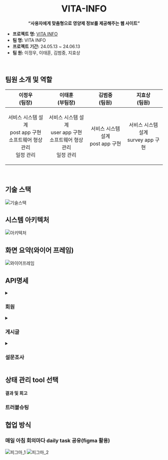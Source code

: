 <div style ="text-align:center">

  # VITA-INFO

</div>



<p align='center'><strong>“사용자에게 맞춤형으로 영양제 정보를 제공해주는 웹 사이트”</strong></p>
</p>
  <ul>
  <li><strong>프로젝트 명: </strong><a href="https://vitainfo.kr"> VITA INFO</a></li>
  <li><strong>팀 명:</strong> VITA INFO</li>
  <li><strong>프로젝트 기간:</strong> 24.05.13 ~ 24.06.13</li>
  <li><strong>팀 원:</strong> 이정우, 이태훈, 김범중, 지효상</li>
</ul>
<br>


## 팀원 소개 및 역할
<table>
<thead>
<tr>
<th>이정우 <br>(팀장)</th>
<th>이태훈 <br>(부팀장)</th>
<th>김범중 <br>(팀원)</th>
<th>지효상 <br>(팀원)</th>
</tr>
</thead>
<tbody>
<tr>
  <td>
    <p align="center">
      서비스 시스템 설계<br>
      post app 구현<br>
      소프트웨어 형상 관리<br>
      일정 관리
    </p>
  </td>
    <td>
    <p align="center">
      서비스 시스템 설계<br>
      user app 구현<br>
      소프트웨어 형상 관리<br>
      일정 관리
    </p>
  </td>
  
  <td>
    <p align="center">
      서비스 시스템 설계<br>
      post app 구현<br>
    </p>
  </td>
  
  <td>
    <p align="center">
   서비스 시스템 설계<br>
  survey app 구현
    </p>
  </td>
</tr>
</tbody>
</table>

<br>

## 기술 스택
![기술스택](https://github.com/JWTONE/VITA-INFO/assets/159910835/30ce8301-35dc-45f7-a969-779d71485ce2)


## 시스템 아키텍처
![아키텍처](https://github.com/JWTONE/VITA-INFO/assets/159910835/f4047c1c-a83b-4d56-8933-542baa9e7aa5)


## 화면 요약(와이어 프레임)
![와이어프레임](https://github.com/JWTONE/VITA-INFO/assets/159910835/04fa97b7-1c8f-4561-a062-d29408c157f0)

## API명세 

<details>
  
<summary>
  
  ### 회원
  
</summary>

- **회원가입**
  - HTTP 메소드: POST
  - API Path: `/api/account/`


- **로그인**
  - HTTP 메소드: POST
  - API Path: `/api/account/login`

- **토큰 Refresh**
  - HTTP 메소드: POST
  - API Path: `/api/account/refresh`

- **로그아웃**
  - HTTP 메소드: POST
  - API Path: `/api/account/logout`

- **회원탈퇴**
  - HTTP 메소드: DELETE
  - API Path: `/api/account/`

- **회원정보 수정**
  - HTTP 메소드: PUT
  - API Path: `/api/account/<str:username>`

- **비밀번호 수정**
  - HTTP 메소드: PUT
  - API Path: `/api/account/<str:username>/password`

</details>

<details>
  
<summary>
  
  ### 게시글
  
</summary>

- **게시글 작성**
  - HTTP 메소드: POST
  - API Path: `/api/post/`

- **게시글 리스트 조회**
  - HTTP 메소드: GET
  - API Path: `/api/post/<str:category>`

- **게시글 검색**
  - HTTP 메소드: GET
  - API Path: `/api/post/search/`

- **게시글 상세 조회**
  - HTTP 메소드: GET
  - API Path: `/api/post/<int:post_pk>`

- **게시글 수정**
  - HTTP 메소드: PUT
  - API Path: `/api/post/<int:post_pk>`

- **게시글 삭제**
  - HTTP 메소드: DELETE
  - API Path: `/api/post/<int:post_pk>`

- **게시글 좋아요**
  - HTTP 메소드: POST
  - API Path: `/api/post/<int:post_pk>`

- **댓글 작성**
  - HTTP 메소드: POST
  - API Path: `/api/post/<int:post_pk>/comment/`

- **대댓글 작성**
  - HTTP 메소드: POST
  - API Path: `/api/post/<int:post_pk>/comment/<int:comment_pk>`

- **댓글 조회**
  - HTTP 메소드: GET
  - API Path: `/api/post/<int:post_pk>/comment/`

- **댓글 수정**
  - HTTP 메소드: PUT
  - API Path: `/api/post/comment/<int:comment_pk>`

- **댓글 좋아요**
  - HTTP 메소드: POST
  - API Path: `/api/post/comment/<int:comment_pk>`

- **인기 검색어 순위**
  - HTTP 메소드: GET
  - API Path: `/api/post/ranking/`
  - 
</details>

<details>
  
<summary>
  
  ### 설문조사
  
</summary>

- **설문 보내기**
  - HTTP 메소드: POST
  - API Path: `/api/survey/`

- **로딩페이지**
  - HTTP 메소드: GET
  - API Path: `/api/survey/loading/`

- **설문조사 결과 불러오기**
  - HTTP 메소드: GET
  - API Path: `/api/survey/`

</details>

## 상태 관리 tool 선택
**결과 및 회고**


### 트러블슈팅


## 협업 방식
### 매일 아침 회의마다 daily task 공유(figma 활용)
![피그마_1](https://github.com/JWTONE/VITA-INFO/assets/159910835/f19a0f99-defe-457a-9601-c28d4ff6fdd5)
![피그마_2](https://github.com/JWTONE/VITA-INFO/assets/159910835/728e3e29-d78a-4960-81c2-d24a7d107556)
